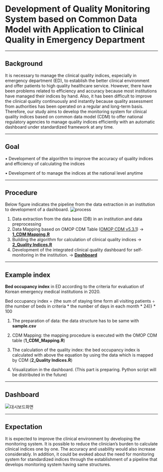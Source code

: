 
# Development of Quality Monitoring System based on Common Data Model with Application to Clinical Quality in Emergency Department

---

## Background
It is necessary to manage the clinical quality indices, especially in emergency department (ED), to establish the better clinical environment and offer patients to high quality healthcare service. However, there have been problems related to efficiency and accuracy because most institutions have managed their indices by hand. Also, it has been difficult to improve the clinical quality continuously and instantly because quality assessment from authorities has been operated on a regular and long-term basis. Therefore, our study aims to develop the monitoring system for clinical quality indices based on common data model (CDM) to offer national regulatory agencies to manage quality indices efficiently with an automatic dashboard under standardized framework at any time.

---

## Goal
•	Development of the algorithm to improve the accuracy of quality indices and efficiency of calculating the indices

•	Development of <Monitoring system of clinical quality indices > to manage the indices at the national level anytime

---

## Procedure

Below figure indicates the pipeline from the data extraction in an institution to development of a dashboard.
![process](https://user-images.githubusercontent.com/28096343/109112997-db136c80-777e-11eb-8c4e-90652f598026.png)

1) Data extraction from the data base (DB) in an institution and data preprocessing
2) Data Mapping based on OMOP CDM Table ([OMOP CDM v5.3.1](https://ohdsi.github.io/CommonDataModel/cdm531.html#omop_cdm_v531)) -> [__1_CDM Mapping.R__](https://github.com/hong-sj/Digital_Health/blob/main/CDM/Dash_eng/1_CDM_Mapping.R)
3) Building the algorithm for calculation of clinical quality indices -> [__2_Quality Indices.R__](https://github.com/hong-sj/Digital_Health/blob/main/CDM/Dash_eng/2_Quality%20Indices.R)
4) Development of the integrated clinical quality dashboard for self-monitoring in the institution. -> [__Dashboard__](https://monitoring-amia.herokuapp.com/)

---

## Example index

__Bed occupancy index__ in ED according to the criteria for evaluation of Korean emergency medical institutions in 2020.

Bed occupancy index = {the sum of staying time form all visiting patients ÷ (the number of beds in criteria * the number of days in each month * 24)} * 100


1. The preparation of data: the data structure has to be same with __sample.csv__

2. CDM Mapping: the mapping procedure is executed with the OMOP CDM table (__1_CDM_Mapping.R__)

3. The calculation of the quality index: the bed occupancy index is calculated with above the equation by using the data which is mapped by CDM (__2_Quality Indices.R__)

4. Visualization in the dashboard. (This part is preparing. Python script will be distributed in the future)

---

## Dashboard

![대시보드화면](https://user-images.githubusercontent.com/28096343/109990747-07b22000-7d4d-11eb-9cb7-74992ff3e6ff.jpg)

---

## Expectation

It is expected to improve the clinical environment by developing the monitoring system. It is possible to reduce the clinician’s burden to calculate clinical indices one by one. The accuracy and usability would also increase considerably. In addition, it could be evoked about the need for monitoring system for standardized indices through the establishment of a pipeline that develops monitoring system having same structures.


